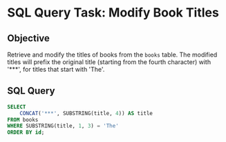# SQL Query Task: Modify Book Titles

## Objective
Retrieve and modify the titles of books from the `books` table. The modified titles will prefix the original title (starting from the fourth character) with '***', for titles that start with 'The'.

## SQL Query

```sql
SELECT
    CONCAT('***', SUBSTRING(title, 4)) AS title
FROM books
WHERE SUBSTRING(title, 1, 3) = 'The'
ORDER BY id;
